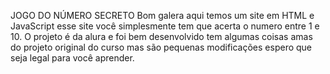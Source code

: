 JOGO DO NÚMERO SECRETO
Bom galera aqui temos um site em HTML e JavaScript esse site você simplesmente tem que acerta o numero entre 1 e 10.
O projeto é da alura e foi bem desenvolvido tem algumas coisas amas do projeto original do curso mas são pequenas modificações espero que seja legal para você aprender.

